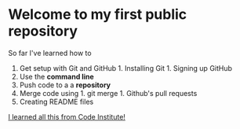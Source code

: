 # Welcome to my first public repository

So far I've learned how to
1. Get setup with Git and GitHub
		1. Installing Git
		1. Signing up GitHub
1. Use the **command line**
1. Push code to a a **repository**
1. Merge code using 
		1. git merge
		1. Github's pull requests
1. Creating README files

[I learned all this from Code Institute!](http://codeinstitute.net)